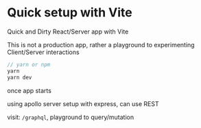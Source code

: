 # Quick setup with Vite

Quick and Dirty React/Server app with Vite

This is not a production app, rather a playground to experimenting Client/Server interactions

```js
// yarn or npm
yarn
yarn dev
```

once app starts

using apollo server setup with express, can use REST

visit: `/graphql`, playground to query/mutation
